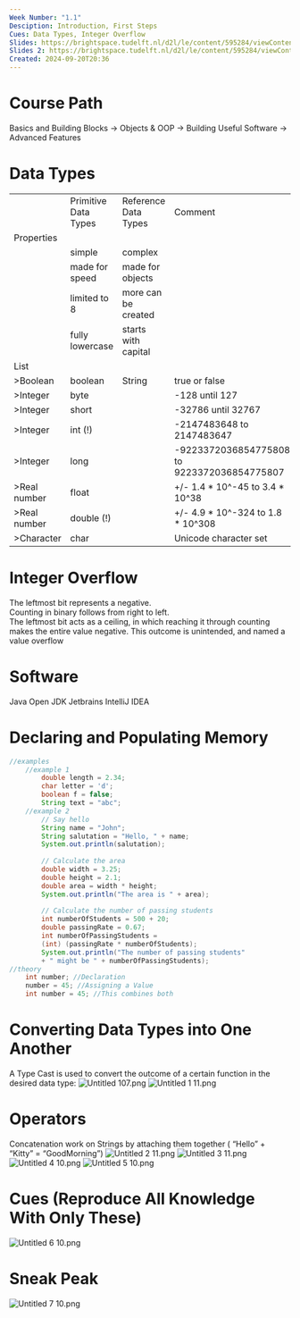 ```yaml
---
Week Number: "1.1"
Desciption: Introduction, First Steps
Cues: Data Types, Integer Overflow
Slides: https://brightspace.tudelft.nl/d2l/le/content/595284/viewContent/3471900/View
Slides 2: https://brightspace.tudelft.nl/d2l/le/content/595284/viewContent/3236121/View
Created: 2024-09-20T20:36
---
```

# Course Path
Basics and Building Blocks → Objects & OOP → Building Useful Software → Advanced Features
# Data Types
|   |   |   |   |
|---|---|---|---|
||Primitive Data Types|Reference Data Types|Comment|
|Properties||||
||simple|complex||
||made for speed|made for objects||
||limited to 8|more can be created||
||fully lowercase|starts with capital||
|List||||
|>Boolean|boolean|String|true or false|
|>Integer|byte||-128 until 127|
|>Integer|short||-32786 until 32767|
|>Integer|int (!)||-2147483648 to 2147483647|
|>Integer|long||-9223372036854775808 to  <br>9223372036854775807|
|>Real number|float||+/- 1.4 * 10^-45 to 3.4 * 10^38|
|>Real number|double (!)||+/- 4.9 * 10^-324 to 1.8 * 10^308|
|>Character|char||Unicode character set|
# Integer Overflow
The leftmost bit represents a negative.  
Counting in binary follows from right to left.  
The leftmost bit acts as a ceiling, in which reaching it through counting makes the entire value negative.
This outcome is unintended, and named a value overflow
  
# Software
Java Open JDK
Jetbrains IntelliJ IDEA
  
# Declaring and Populating Memory
```Java
//examples
	//example 1
		double length = 2.34;
		char letter = 'd';
		boolean f = false;
		String text = "abc";
	//example 2
		// Say hello
		String name = "John";
		String salutation = "Hello, " + name;
		System.out.println(salutation);
		
		// Calculate the area
		double width = 3.25;
		double height = 2.1;
		double area = width * height;
		System.out.println("The area is " + area);
		
		// Calculate the number of passing students
		int numberOfStudents = 500 + 20;
		double passingRate = 0.67;
		int numberOfPassingStudents =
		(int) (passingRate * numberOfStudents);
		System.out.println("The number of passing students"
		+ " might be " + numberOfPassingStudents);
//theory
	int number; //Declaration
	number = 45; //Assigning a Value
	int number = 45; //This combines both
```
  
# Converting Data Types into One Another
A Type Cast is used to convert the outcome of a certain function in the desired data type:
![Untitled 107.png](../../../../attachments/Untitled%20107.png)
![Untitled 1 11.png](../../../../attachments/Untitled%201%2011.png)
# Operators
Concatenation work on Strings by attaching them together ( “Hello” + “Kitty” = “GoodMorning”)
![Untitled 2 11.png](../../../../attachments/Untitled%202%2011.png)
![Untitled 3 11.png](../../../../attachments/Untitled%203%2011.png)
![Untitled 4 10.png](../../../../attachments/Untitled%204%2010.png)
![Untitled 5 10.png](../../../../attachments/Untitled%205%2010.png)
# Cues (Reproduce All Knowledge With Only These)
![Untitled 6 10.png](../../../../attachments/Untitled%206%2010.png)
# Sneak Peak
  
![Untitled 7 10.png](../../../../attachments/Untitled%207%2010.png)